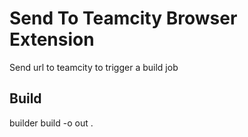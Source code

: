 # Send To Teamcity Browser Extension

Send url to teamcity to trigger a build job

## Build
builder build -o out .